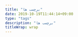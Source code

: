 ```yaml
---
title: "برچسب ها"
date: 2019-10-19T11:44:14+09:00
type: "tags"
description: "برچسب ها"
titleWrap: wrap
---
```


